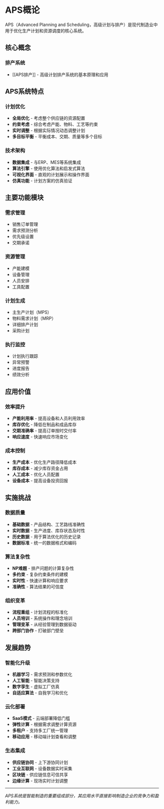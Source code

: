 # APS概论

APS（Advanced Planning and Scheduling，高级计划与排产）是现代制造业中用于优化生产计划和资源调度的核心系统。

## 核心概念

### 排产系统
- [[APS排产]] - 高级计划排产系统的基本原理和应用

## APS系统特点

### 计划优化
- **全局优化** - 考虑整个供应链的资源配置
- **约束考虑** - 综合考虑产能、物料、工艺等约束
- **实时调整** - 根据实际情况动态调整计划
- **多目标平衡** - 平衡成本、交期、质量等多个目标

### 技术架构
- **数据集成** - 与ERP、MES等系统集成
- **算法引擎** - 使用优化算法和启发式算法
- **可视化界面** - 直观的计划展示和操作界面
- **仿真功能** - 计划方案的仿真验证

## 主要功能模块

### 需求管理
- 销售订单管理
- 需求预测分析
- 优先级设置
- 交期承诺

### 资源管理
- 产能建模
- 设备管理
- 人员安排
- 工具配置

### 计划生成
- 主生产计划（MPS）
- 物料需求计划（MRP）
- 详细排产计划
- 采购计划

### 执行监控
- 计划执行跟踪
- 异常预警
- 进度报告
- 绩效分析

## 应用价值

### 效率提升
- **产能利用率** - 提高设备和人员利用效率
- **库存优化** - 降低在制品和成品库存
- **交期准确率** - 提高订单按时交付率
- **响应速度** - 快速响应市场变化

### 成本控制
- **生产成本** - 优化生产路径降低成本
- **库存成本** - 减少库存资金占用
- **人工成本** - 优化人员配置
- **设备成本** - 提高设备投资回报

## 实施挑战

### 数据质量
- **基础数据** - 产品结构、工艺路线准确性
- **实时数据** - 生产进度、库存状态及时性
- **历史数据** - 用于算法优化的历史记录
- **数据标准** - 统一的数据格式和编码

### 算法复杂性
- **NP难题** - 排产问题的计算复杂性
- **多约束** - 复杂约束条件的建模
- **实时性** - 快速计算和响应要求
- **准确性** - 算法结果的可信度

### 组织变革
- **流程重组** - 计划流程的标准化
- **人员培训** - 系统操作和理念培训
- **管理变革** - 从经验管理到数据驱动
- **跨部门协作** - 打破部门壁垒

## 发展趋势

### 智能化升级
- **机器学习** - 需求预测和参数优化
- **人工智能** - 智能决策支持
- **数字孪生** - 虚拟工厂仿真
- **自适应算法** - 自我学习和优化

### 云化部署
- **SaaS模式** - 云端部署降低门槛
- **弹性计算** - 根据需求调整计算资源
- **多租户** - 支持多工厂统一管理
- **移动应用** - 移动端计划查看和调整

### 生态集成
- **供应链协同** - 上下游协同计划
- **工业互联网** - 设备数据实时采集
- **区块链** - 供应链信息可信共享
- **边缘计算** - 现场实时计划调整

---

*APS系统是智能制造的重要组成部分，其应用水平直接影响制造企业的竞争力和盈利能力。*
